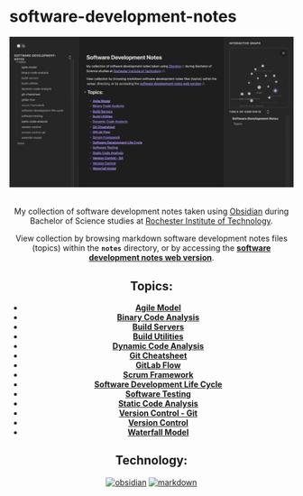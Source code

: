 # software-development-notes

<div align="center">
<img src="/lib/assets/software-development-notes.png">
<div>
<br />

My collection of software development notes taken using [Obsidian](https://obsidian.md/) during Bachelor of Science studies at [Rochester Institute of Technology](https://www.rit.edu/).

View collection by browsing markdown software development notes files (topics) within the **`notes`** directory, or by accessing the [**software development notes web version**](https://software-development-notes.netlify.app/).

## Topics:

- [**Agile Model**]()
- [**Binary Code Analysis**]()
- [**Build Servers**]()
- [**Build Utilities**]()
- [**Dynamic Code Analysis**]()
- [**Git Cheatsheet**]()
- [**GitLab Flow**]()
- [**Scrum Framework**]()
- [**Software Development Life Cycle**]()
- [**Software Testing**]()
- [**Static Code Analysis**]()
- [**Version Control - Git**]()
- [**Version Control**]()
- [**Waterfall Model**]()

## Technology:

[![obsidian][obsidian]][obsidian-url]
[![markdown][markdown]][markdown-url]

[obsidian]: https://img.shields.io/badge/obsidian-7C3AED?style=for-the-badge&logo=obsidian&logoColor=white
[obsidian-url]: https://obsidian.md/
[markdown]: https://img.shields.io/badge/markdown-000000?style=for-the-badge&logo=markdown&logoColor=white
[markdown-url]: https://www.markdownguide.org/
